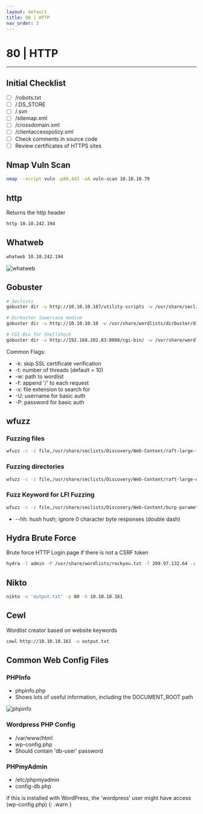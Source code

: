 ```yaml
---
layout: default
title: 80 | HTTP
nav_order: 3
---
```


# 80 | HTTP

---

## Initial Checklist

- [ ] /robots.txt
- [ ] /.DS_STORE
- [ ] /.svn
- [ ] /sitemap.xml
- [ ] /crossdomain.xml
- [ ] /clientaccesspolicy.xml
- [ ] Check comments in source code
- [ ] Review certificates of HTTPS sites

## Nmap Vuln Scan

```bash
nmap --script vuln -p80,443 -oA vuln-scan 10.10.10.79
```

## http

Returns the http header

```bash
http 10.10.242.194
```

## Whatweb

```bash
whatweb 10.10.242.194
```

![whatweb](../../../assets/images/whatweb.png)

## Gobuster

```bash
# Seclists
gobuster dir -u http://10.10.10.187/utility-scripts -w /usr/share/seclists/Discovery/Web-Content/raft-small-words.txt -x php,txt,html -t 80

# Dirbuster lowercase medium
gobuster dir -u http://10.10.10.10 -w /usr/share/wordlists/dirbuster/directory-list-lowercase-2.3-medium.txt -x aspx, php, txt, conf -t 80

# CGI-Bin for Shellshock
gobuster dir -u http://192.168.202.83:8088/cgi-bin/ -w /usr/share/wordlists/dirbuster/directory-list-lowercase-2.3-medium.txt -k -t 80 -x sh,cgi
```

Common Flags:

- -k: skip SSL certificate verification
- -t: number of threads (default = 10)
- -w: path to wordlist
- -f: append '/' to each request
- -x: file extension to search for
- -U: username for basic auth
- -P: password for basic auth

## wfuzz

### Fuzzing files

```bash
wfuzz -c -z file,/usr/share/seclists/Discovery/Web-Content/raft-large-files.txt --hc 404 "http://192.168.202.83/FUZZ"
```

### Fuzzing directories

```bash
wfuzz -c -z file,/usr/share/seclists/Discovery/Web-Content/raft-large-directories.txt --hc 404 "http://192.168.202.83/FUZZ"
```

### Fuzz Keyword for LFI Fuzzing

```bash
wfuzz -c -z file,/usr/share/seclists/Discovery/Web-Content/burp-parameter-names.txt --hh 0 "http://192.168.202.80/console/file.php?FUZZ=../../../../../../../etc/passwd"
```

- --hh: hush hush; ignore 0 character byte responses (double dash)

## Hydra Brute Force

Brute force HTTP Login page if there is not a CSRF token

```bash
hydra -l admin -P /usr/share/wordlists/rockyou.txt -f 209.97.132.64 -s 31009 http-post-form "/admin_login.php:user=^USER^&pass=^PASS^:F=<form name='login'"
```

## Nikto

```bash
nikto -o 'output.txt' -p 80 -h 10.10.10.161
```

## Cewl

Wordlist creator based on website keywords

```bash
cewl http://10.10.10.161 -w output.txt
```

## Common Web Config Files

### PHPInfo

- phpinfo.php
- Shows lots of useful information, including the DOCUMENT_ROOT path

![phpinfo](../../../assets/images/phpinfo.png)

### Wordpress PHP Config

- /var/www/html
- wp-config.php
- Should contain 'db-user' password

### PHPmyAdmin

- /etc/phpmyadmin
- config-db.php

if this is installed with WordPress, the 'wordpress' user might have access (wp-config.php)
{: .warn }
